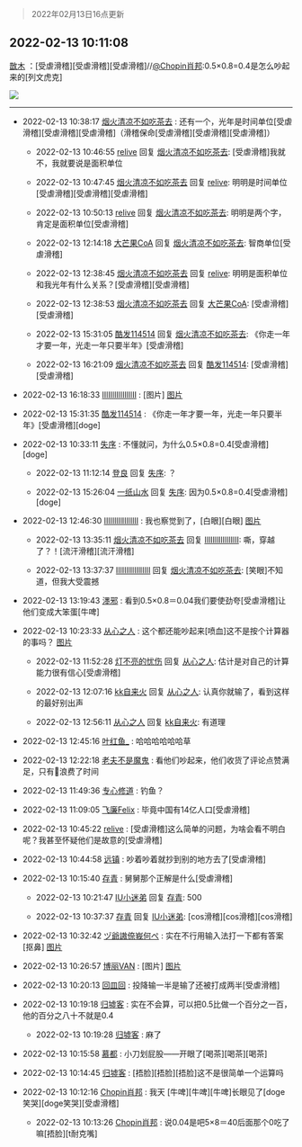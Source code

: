 > 2022年02月13日16点更新
<link rel="stylesheet" href="https://cdn.jsdelivr.net/gh/taotie6/sampleJSON@main/css/photo_show.css">
<meta name="referrer" content="no-referrer" />


 ## 2022-02-13 10:11:08 

 [㪚木](https://www.coolapk.com/feed/33512296?shareKey=ZDU1OTM4YmYyM2ExNjIwODZhZTI~) ：[受虐滑稽][受虐滑稽][受虐滑稽]//<a class="feed-link-uname" href="/u/Chopin肖邦">@Chopin肖邦</a>:0.5×0.8=0.4是怎么吵起来的[列文虎克] 

<div class="album">
<img class="img-item" src="http://image.coolapk.com/feed/2022/0213/10/1081091_762840d7_8267_9035_190@614x901.png" />
</div>

 ------- 

- 2022-02-13 10:38:17 [烟火清凉不如吃茶去](uid=4279524) : 还有一个，光年是时间单位[受虐滑稽][受虐滑稽][受虐滑稽]（滑稽保命[受虐滑稽][受虐滑稽][受虐滑稽]） 

    - 2022-02-13 10:46:55 [relive](uid=1401589) 回复 [烟火清凉不如吃茶去](uid=4279524): [受虐滑稽]我就不，我就要说是面积单位 

    - 2022-02-13 10:47:45 [烟火清凉不如吃茶去](uid=4279524) 回复 [relive](uid=1401589): 明明是时间单位[受虐滑稽][受虐滑稽][受虐滑稽] 

    - 2022-02-13 10:50:13 [relive](uid=1401589) 回复 [烟火清凉不如吃茶去](uid=4279524): 明明是两个字，肯定是面积单位[受虐滑稽] 

    - 2022-02-13 12:14:18 [大芒果CoA](uid=9758291) 回复 [烟火清凉不如吃茶去](uid=4279524): 智商单位[受虐滑稽] 

    - 2022-02-13 12:38:45 [烟火清凉不如吃茶去](uid=4279524) 回复 [relive](uid=1401589): 明明是面积单位和我光年有什么关系？[受虐滑稽][受虐滑稽] 

    - 2022-02-13 12:38:53 [烟火清凉不如吃茶去](uid=4279524) 回复 [大芒果CoA](uid=9758291): [受虐滑稽][受虐滑稽] 

    - 2022-02-13 15:31:05 [酷发114514](uid=4321323) 回复 [烟火清凉不如吃茶去](uid=4279524): 《你走一年才要一年，光走一年只要半年》[受虐滑稽] 

    - 2022-02-13 16:21:09 [烟火清凉不如吃茶去](uid=4279524) 回复 [酷发114514](uid=4321323): [受虐滑稽][受虐滑稽] 

- 2022-02-13 16:18:33 [IIlIIllIlIIllIlII](uid=1286315) : [图片] [图片](http://image.coolapk.com/feed/2022/0213/16/1286315_dfe95b90_0313_1236_499@595x960.jpeg)

- 2022-02-13 15:31:35 [酷发114514](uid=4321323) : 《你走一年才要一年，光走一年只要半年》[受虐滑稽][doge] 

- 2022-02-13 10:33:11 [失序](uid=1009107) : 不懂就问，为什么0.5×0.8=0.4[受虐滑稽][doge] 

    - 2022-02-13 11:12:14 [登良](uid=3292598) 回复 [失序](uid=1009107): ？ 

    - 2022-02-13 15:26:04 [一纸山水](uid=1691174) 回复 [失序](uid=1009107): 因为0.5×0.8=0.4[受虐滑稽][doge] 

- 2022-02-13 12:46:30 [IIlIIllIlIIllIlII](uid=1286315) : 我也察觉到了，[白眼][白眼] [图片](http://image.coolapk.com/feed/2022/0213/12/1286315_57b10457_7590_053_130@762x219.jpeg)

    - 2022-02-13 13:35:11 [烟火清凉不如吃茶去](uid=4279524) 回复 [IIlIIllIlIIllIlII](uid=1286315): 嘶，穿越了？！[流汗滑稽][流汗滑稽] 

    - 2022-02-13 13:37:37 [IIlIIllIlIIllIlII](uid=1286315) 回复 [烟火清凉不如吃茶去](uid=4279524): [笑眼]不知道，但我大受震撼 

- 2022-02-13 13:19:43 [濹邪](uid=1210426) : 看到0.5×0.8＝0.04我们要使劲夸[受虐滑稽]让他们变成大笨蛋[牛啤] 

- 2022-02-13 10:23:33 [从心之人](uid=3359478) : 这个都还能吵起来[喷血]这不是按个计算器的事吗？ [图片](http://image.coolapk.com/feed/2022/0213/10/3359478_dc3e31eb_9012_7142_410@1440x3200.jpeg)

    - 2022-02-13 11:52:28 [灯不亮的忧伤](uid=2715037) 回复 [从心之人](uid=3359478): 估计是对自己的计算能力很有信心[受虐滑稽] 

    - 2022-02-13 12:07:16 [kk自来火](uid=632451) 回复 [从心之人](uid=3359478): 认真你就输了，看到这样的最好别出声 

    - 2022-02-13 12:56:11 [从心之人](uid=3359478) 回复 [kk自来火](uid=632451): 有道理 

- 2022-02-13 12:45:16 [叶红鱼_](uid=728808) : 哈哈哈哈哈哈草 

- 2022-02-13 12:22:18 [老夫不是魔鬼](uid=872069) : 看他们吵起来，他们收货了评论点赞满足，只有👴浪费了时间 

- 2022-02-13 11:49:36 [专心修道](uid=3218687) : 钓鱼？ 

- 2022-02-13 11:09:05 [飞廉Felix](uid=900024) : 毕竟中国有14亿人口[受虐滑稽] 

- 2022-02-13 10:45:22 [relive](uid=1401589) : [受虐滑稽]这么简单的问题，为啥会看不明白呢？我甚至怀疑他们是故意的[受虐滑稽] 

- 2022-02-13 10:44:58 [远镇](uid=1471248) : 吵着吵着就抄到别的地方去了[受虐滑稽] 

- 2022-02-13 10:15:40 [存青](uid=1006954) : 舅舅那个正解是什么[受虐滑稽] 

    - 2022-02-13 10:21:47 [IU小迷弟](uid=2571083) 回复 [存青](uid=1006954): 500 

    - 2022-02-13 10:37:37 [存青](uid=1006954) 回复 [IU小迷弟](uid=2571083): [cos滑稽][cos滑稽][cos滑稽] 

- 2022-02-13 10:32:42 [ヅ爺謸倷峩何ぺ](uid=11968954) : 实在不行用输入法打一下都有答案[抠鼻] [图片](http://image.coolapk.com/feed/2022/0213/10/11968954_138a7d53_9561_8294_375@1080x2400.jpeg)

- 2022-02-13 10:26:57 [博丽VAN](uid=3167897) : [图片] [图片](http://image.coolapk.com/feed/2022/0213/10/3167897_110b00f6_9216_7975_639@480x270.gif)

- 2022-02-13 10:20:13 [回皿回](uid=1430084) : 投降输一半是输了还被打成两半[受虐滑稽] 

- 2022-02-13 10:19:18 [归墟客](uid=3287587) : 实在不会算，可以把0.5比做一个百分之一百，他的百分之八十不就是0.4 

    - 2022-02-13 10:19:28 [归墟客](uid=3287587) : 麻了 

- 2022-02-13 10:15:58 [慕都](uid=3927797) : 小刀划屁股——开眼了[喝茶][喝茶][喝茶] 

- 2022-02-13 10:14:45 [归墟客](uid=3287587) : [捂脸][捂脸][捂脸]这不是很简单一个运算吗 

- 2022-02-13 10:12:16 [Chopin肖邦](uid=2429092) : 我天 [牛啤][牛啤][牛啤]长眼见了[doge笑哭][doge笑哭][受虐滑稽] 

    - 2022-02-13 10:13:26 [Chopin肖邦](uid=2429092) : 说0.04是吧5×8＝40后面那个0吃了嘛[捂脸][t耐克嘴] 

